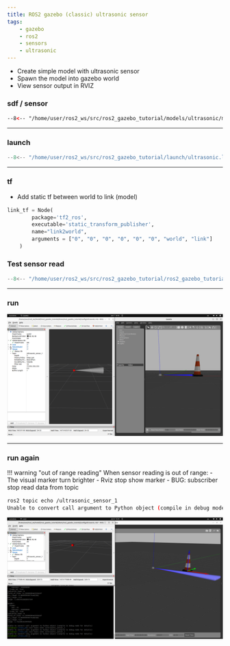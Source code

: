 ```yaml
---
title: ROS2 gazebo (classic) ultrasonic sensor
tags:
    - gazebo
    - ros2
    - sensors
    - ultrasonic
---
```


- Create simple model with ultrasonic sensor
- Spawn the model into gazebo world
- View sensor output in RVIZ


### sdf / sensor

```xml title="ultrasonic/model.sdf" linenums="1" hl_lines="32 62"
--8<-- "/home/user/ros2_ws/src/ros2_gazebo_tutorial/models/ultrasonic/model.sdf"
```

---

### launch
```python title="launch/ultrasonic.launch.py" linenums="1" hl_lines="1"
--8<-- "/home/user/ros2_ws/src/ros2_gazebo_tutorial/launch/ultrasonic.launch.py"
```
---

### tf

- Add static tf between world to link (model)

```python
link_tf = Node(
        package='tf2_ros',
        executable='static_transform_publisher',
        name="link2world",
        arguments = ["0", "0", "0", "0", "0", "0", "world", "link"]
    )
```

### Test sensor read
```python title="ultrasonic_demo_.py" linenums="1" hl_lines="1"
--8<-- "/home/user/ros2_ws/src/ros2_gazebo_tutorial/ros2_gazebo_tutorial/ultrasonic_demo.py"
```
---

### run

![](images/ultrasonic.png)

---

### run again

!!! warning "out of range reading"
    When sensor reading is out of range:
    - The visual marker turn brighter
    - Rviz stop show marker
    - BUG: subscriber stop read data from topic
     

```bash title="echo topic"
ros2 topic echo /ultrasonic_sensor_1 
Unable to convert call argument to Python object (compile in debug mode for details)
```


![](images/ultrasonic_out_of_range.png)